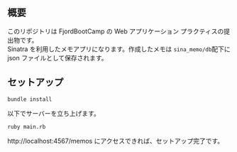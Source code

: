 ## 概要

このリポジトリは FjordBootCamp の Web アプリケーション プラクティスの提出物です。  
Sinatra を利用したメモアプリになります。作成したメモは `sina_memo/db`配下に json ファイルとして保存されます。

## セットアップ

```shell
bundle install
```

以下でサーバーを立ち上げます。

```shell
ruby main.rb
```

http://localhost:4567/memos にアクセスできれば、セットアップ完了です。
